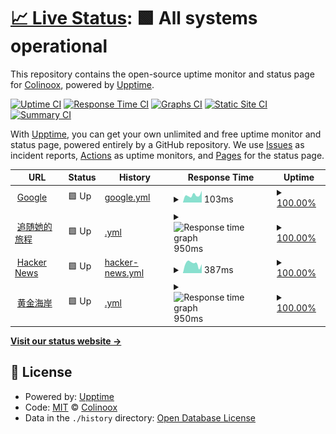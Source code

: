 # [📈 Live Status](https://demo.upptime.js.org): <!--live status--> **🟩 All systems operational**

This repository contains the open-source uptime monitor and status page for [Colinoox](https://demo.upptime.js.org), powered by [Upptime](https://github.com/upptime/upptime).

[![Uptime CI](https://github.com/Colinoox/upptime/workflows/Uptime%20CI/badge.svg)](https://github.com/Colinoox/upptime/actions?query=workflow%3A%22Uptime+CI%22)
[![Response Time CI](https://github.com/Colinoox/upptime/workflows/Response%20Time%20CI/badge.svg)](https://github.com/Colinoox/upptime/actions?query=workflow%3A%22Response+Time+CI%22)
[![Graphs CI](https://github.com/Colinoox/upptime/workflows/Graphs%20CI/badge.svg)](https://github.com/Colinoox/upptime/actions?query=workflow%3A%22Graphs+CI%22)
[![Static Site CI](https://github.com/Colinoox/upptime/workflows/Static%20Site%20CI/badge.svg)](https://github.com/Colinoox/upptime/actions?query=workflow%3A%22Static+Site+CI%22)
[![Summary CI](https://github.com/Colinoox/upptime/workflows/Summary%20CI/badge.svg)](https://github.com/Colinoox/upptime/actions?query=workflow%3A%22Summary+CI%22)

With [Upptime](https://upptime.js.org), you can get your own unlimited and free uptime monitor and status page, powered entirely by a GitHub repository. We use [Issues](https://github.com/Colinoox/upptime/issues) as incident reports, [Actions](https://github.com/Colinoox/upptime/actions) as uptime monitors, and [Pages](https://demo.upptime.js.org) for the status page.

<!--start: status pages-->
<!-- This summary is generated by Upptime (https://github.com/upptime/upptime) -->
<!-- Do not edit this manually, your changes will be overwritten -->
<!-- prettier-ignore -->
| URL | Status | History | Response Time | Uptime |
| --- | ------ | ------- | ------------- | ------ |
| <img alt="" src="https://icons.duckduckgo.com/ip3/www.google.com.ico" height="13"> [Google](https://www.google.com) | 🟩 Up | [google.yml](https://github.com/heshengshui/upptime/commits/HEAD/history/google.yml) | <details><summary><img alt="Response time graph" src="./graphs/google/response-time-week.png" height="20"> 103ms</summary><br><a href="https://demo.upptime.js.org/history/google"><img alt="Response time 107" src="https://img.shields.io/endpoint?url=https%3A%2F%2Fraw.githubusercontent.com%2Fheshengshui%2Fupptime%2FHEAD%2Fapi%2Fgoogle%2Fresponse-time.json"></a><br><a href="https://demo.upptime.js.org/history/google"><img alt="24-hour response time 85" src="https://img.shields.io/endpoint?url=https%3A%2F%2Fraw.githubusercontent.com%2Fheshengshui%2Fupptime%2FHEAD%2Fapi%2Fgoogle%2Fresponse-time-day.json"></a><br><a href="https://demo.upptime.js.org/history/google"><img alt="7-day response time 103" src="https://img.shields.io/endpoint?url=https%3A%2F%2Fraw.githubusercontent.com%2Fheshengshui%2Fupptime%2FHEAD%2Fapi%2Fgoogle%2Fresponse-time-week.json"></a><br><a href="https://demo.upptime.js.org/history/google"><img alt="30-day response time 103" src="https://img.shields.io/endpoint?url=https%3A%2F%2Fraw.githubusercontent.com%2Fheshengshui%2Fupptime%2FHEAD%2Fapi%2Fgoogle%2Fresponse-time-month.json"></a><br><a href="https://demo.upptime.js.org/history/google"><img alt="1-year response time 100" src="https://img.shields.io/endpoint?url=https%3A%2F%2Fraw.githubusercontent.com%2Fheshengshui%2Fupptime%2FHEAD%2Fapi%2Fgoogle%2Fresponse-time-year.json"></a></details> | <details><summary><a href="https://demo.upptime.js.org/history/google">100.00%</a></summary><a href="https://demo.upptime.js.org/history/google"><img alt="All-time uptime 100.00%" src="https://img.shields.io/endpoint?url=https%3A%2F%2Fraw.githubusercontent.com%2Fheshengshui%2Fupptime%2FHEAD%2Fapi%2Fgoogle%2Fuptime.json"></a><br><a href="https://demo.upptime.js.org/history/google"><img alt="24-hour uptime 100.00%" src="https://img.shields.io/endpoint?url=https%3A%2F%2Fraw.githubusercontent.com%2Fheshengshui%2Fupptime%2FHEAD%2Fapi%2Fgoogle%2Fuptime-day.json"></a><br><a href="https://demo.upptime.js.org/history/google"><img alt="7-day uptime 100.00%" src="https://img.shields.io/endpoint?url=https%3A%2F%2Fraw.githubusercontent.com%2Fheshengshui%2Fupptime%2FHEAD%2Fapi%2Fgoogle%2Fuptime-week.json"></a><br><a href="https://demo.upptime.js.org/history/google"><img alt="30-day uptime 100.00%" src="https://img.shields.io/endpoint?url=https%3A%2F%2Fraw.githubusercontent.com%2Fheshengshui%2Fupptime%2FHEAD%2Fapi%2Fgoogle%2Fuptime-month.json"></a><br><a href="https://demo.upptime.js.org/history/google"><img alt="1-year uptime 99.99%" src="https://img.shields.io/endpoint?url=https%3A%2F%2Fraw.githubusercontent.com%2Fheshengshui%2Fupptime%2FHEAD%2Fapi%2Fgoogle%2Fuptime-year.json"></a></details>
| <img alt="" src="https://icons.duckduckgo.com/ip3/zstdlc.cn.ico" height="13"> [追随她的旅程](https://zstdlc.cn) | 🟩 Up | [.yml](https://github.com/heshengshui/upptime/commits/HEAD/history/.yml) | <details><summary><img alt="Response time graph" src="./graphs//response-time-week.png" height="20"> 950ms</summary><br><a href="https://demo.upptime.js.org/history/"><img alt="Response time 620" src="https://img.shields.io/endpoint?url=https%3A%2F%2Fraw.githubusercontent.com%2Fheshengshui%2Fupptime%2FHEAD%2Fapi%2F%2Fresponse-time.json"></a><br><a href="https://demo.upptime.js.org/history/"><img alt="24-hour response time 639" src="https://img.shields.io/endpoint?url=https%3A%2F%2Fraw.githubusercontent.com%2Fheshengshui%2Fupptime%2FHEAD%2Fapi%2F%2Fresponse-time-day.json"></a><br><a href="https://demo.upptime.js.org/history/"><img alt="7-day response time 950" src="https://img.shields.io/endpoint?url=https%3A%2F%2Fraw.githubusercontent.com%2Fheshengshui%2Fupptime%2FHEAD%2Fapi%2F%2Fresponse-time-week.json"></a><br><a href="https://demo.upptime.js.org/history/"><img alt="30-day response time 857" src="https://img.shields.io/endpoint?url=https%3A%2F%2Fraw.githubusercontent.com%2Fheshengshui%2Fupptime%2FHEAD%2Fapi%2F%2Fresponse-time-month.json"></a><br><a href="https://demo.upptime.js.org/history/"><img alt="1-year response time 608" src="https://img.shields.io/endpoint?url=https%3A%2F%2Fraw.githubusercontent.com%2Fheshengshui%2Fupptime%2FHEAD%2Fapi%2F%2Fresponse-time-year.json"></a></details> | <details><summary><a href="https://demo.upptime.js.org/history/">100.00%</a></summary><a href="https://demo.upptime.js.org/history/"><img alt="All-time uptime 99.89%" src="https://img.shields.io/endpoint?url=https%3A%2F%2Fraw.githubusercontent.com%2Fheshengshui%2Fupptime%2FHEAD%2Fapi%2F%2Fuptime.json"></a><br><a href="https://demo.upptime.js.org/history/"><img alt="24-hour uptime 100.00%" src="https://img.shields.io/endpoint?url=https%3A%2F%2Fraw.githubusercontent.com%2Fheshengshui%2Fupptime%2FHEAD%2Fapi%2F%2Fuptime-day.json"></a><br><a href="https://demo.upptime.js.org/history/"><img alt="7-day uptime 100.00%" src="https://img.shields.io/endpoint?url=https%3A%2F%2Fraw.githubusercontent.com%2Fheshengshui%2Fupptime%2FHEAD%2Fapi%2F%2Fuptime-week.json"></a><br><a href="https://demo.upptime.js.org/history/"><img alt="30-day uptime 100.00%" src="https://img.shields.io/endpoint?url=https%3A%2F%2Fraw.githubusercontent.com%2Fheshengshui%2Fupptime%2FHEAD%2Fapi%2F%2Fuptime-month.json"></a><br><a href="https://demo.upptime.js.org/history/"><img alt="1-year uptime 99.90%" src="https://img.shields.io/endpoint?url=https%3A%2F%2Fraw.githubusercontent.com%2Fheshengshui%2Fupptime%2FHEAD%2Fapi%2F%2Fuptime-year.json"></a></details>
| <img alt="" src="https://icons.duckduckgo.com/ip3/news.ycombinator.com.ico" height="13"> [Hacker News](https://news.ycombinator.com) | 🟩 Up | [hacker-news.yml](https://github.com/heshengshui/upptime/commits/HEAD/history/hacker-news.yml) | <details><summary><img alt="Response time graph" src="./graphs/hacker-news/response-time-week.png" height="20"> 387ms</summary><br><a href="https://demo.upptime.js.org/history/hacker-news"><img alt="Response time 327" src="https://img.shields.io/endpoint?url=https%3A%2F%2Fraw.githubusercontent.com%2Fheshengshui%2Fupptime%2FHEAD%2Fapi%2Fhacker-news%2Fresponse-time.json"></a><br><a href="https://demo.upptime.js.org/history/hacker-news"><img alt="24-hour response time 483" src="https://img.shields.io/endpoint?url=https%3A%2F%2Fraw.githubusercontent.com%2Fheshengshui%2Fupptime%2FHEAD%2Fapi%2Fhacker-news%2Fresponse-time-day.json"></a><br><a href="https://demo.upptime.js.org/history/hacker-news"><img alt="7-day response time 387" src="https://img.shields.io/endpoint?url=https%3A%2F%2Fraw.githubusercontent.com%2Fheshengshui%2Fupptime%2FHEAD%2Fapi%2Fhacker-news%2Fresponse-time-week.json"></a><br><a href="https://demo.upptime.js.org/history/hacker-news"><img alt="30-day response time 343" src="https://img.shields.io/endpoint?url=https%3A%2F%2Fraw.githubusercontent.com%2Fheshengshui%2Fupptime%2FHEAD%2Fapi%2Fhacker-news%2Fresponse-time-month.json"></a><br><a href="https://demo.upptime.js.org/history/hacker-news"><img alt="1-year response time 343" src="https://img.shields.io/endpoint?url=https%3A%2F%2Fraw.githubusercontent.com%2Fheshengshui%2Fupptime%2FHEAD%2Fapi%2Fhacker-news%2Fresponse-time-year.json"></a></details> | <details><summary><a href="https://demo.upptime.js.org/history/hacker-news">100.00%</a></summary><a href="https://demo.upptime.js.org/history/hacker-news"><img alt="All-time uptime 99.96%" src="https://img.shields.io/endpoint?url=https%3A%2F%2Fraw.githubusercontent.com%2Fheshengshui%2Fupptime%2FHEAD%2Fapi%2Fhacker-news%2Fuptime.json"></a><br><a href="https://demo.upptime.js.org/history/hacker-news"><img alt="24-hour uptime 100.00%" src="https://img.shields.io/endpoint?url=https%3A%2F%2Fraw.githubusercontent.com%2Fheshengshui%2Fupptime%2FHEAD%2Fapi%2Fhacker-news%2Fuptime-day.json"></a><br><a href="https://demo.upptime.js.org/history/hacker-news"><img alt="7-day uptime 100.00%" src="https://img.shields.io/endpoint?url=https%3A%2F%2Fraw.githubusercontent.com%2Fheshengshui%2Fupptime%2FHEAD%2Fapi%2Fhacker-news%2Fuptime-week.json"></a><br><a href="https://demo.upptime.js.org/history/hacker-news"><img alt="30-day uptime 100.00%" src="https://img.shields.io/endpoint?url=https%3A%2F%2Fraw.githubusercontent.com%2Fheshengshui%2Fupptime%2FHEAD%2Fapi%2Fhacker-news%2Fuptime-month.json"></a><br><a href="https://demo.upptime.js.org/history/hacker-news"><img alt="1-year uptime 99.90%" src="https://img.shields.io/endpoint?url=https%3A%2F%2Fraw.githubusercontent.com%2Fheshengshui%2Fupptime%2FHEAD%2Fapi%2Fhacker-news%2Fuptime-year.json"></a></details>
| <img alt="" src="https://icons.duckduckgo.com/ip3/hjha.cc.ico" height="13"> [黄金海岸](https://hjha.cc) | 🟩 Up | [.yml](https://github.com/heshengshui/upptime/commits/HEAD/history/.yml) | <details><summary><img alt="Response time graph" src="./graphs//response-time-week.png" height="20"> 950ms</summary><br><a href="https://demo.upptime.js.org/history/"><img alt="Response time 620" src="https://img.shields.io/endpoint?url=https%3A%2F%2Fraw.githubusercontent.com%2Fheshengshui%2Fupptime%2FHEAD%2Fapi%2F%2Fresponse-time.json"></a><br><a href="https://demo.upptime.js.org/history/"><img alt="24-hour response time 639" src="https://img.shields.io/endpoint?url=https%3A%2F%2Fraw.githubusercontent.com%2Fheshengshui%2Fupptime%2FHEAD%2Fapi%2F%2Fresponse-time-day.json"></a><br><a href="https://demo.upptime.js.org/history/"><img alt="7-day response time 950" src="https://img.shields.io/endpoint?url=https%3A%2F%2Fraw.githubusercontent.com%2Fheshengshui%2Fupptime%2FHEAD%2Fapi%2F%2Fresponse-time-week.json"></a><br><a href="https://demo.upptime.js.org/history/"><img alt="30-day response time 857" src="https://img.shields.io/endpoint?url=https%3A%2F%2Fraw.githubusercontent.com%2Fheshengshui%2Fupptime%2FHEAD%2Fapi%2F%2Fresponse-time-month.json"></a><br><a href="https://demo.upptime.js.org/history/"><img alt="1-year response time 608" src="https://img.shields.io/endpoint?url=https%3A%2F%2Fraw.githubusercontent.com%2Fheshengshui%2Fupptime%2FHEAD%2Fapi%2F%2Fresponse-time-year.json"></a></details> | <details><summary><a href="https://demo.upptime.js.org/history/">100.00%</a></summary><a href="https://demo.upptime.js.org/history/"><img alt="All-time uptime 99.89%" src="https://img.shields.io/endpoint?url=https%3A%2F%2Fraw.githubusercontent.com%2Fheshengshui%2Fupptime%2FHEAD%2Fapi%2F%2Fuptime.json"></a><br><a href="https://demo.upptime.js.org/history/"><img alt="24-hour uptime 100.00%" src="https://img.shields.io/endpoint?url=https%3A%2F%2Fraw.githubusercontent.com%2Fheshengshui%2Fupptime%2FHEAD%2Fapi%2F%2Fuptime-day.json"></a><br><a href="https://demo.upptime.js.org/history/"><img alt="7-day uptime 100.00%" src="https://img.shields.io/endpoint?url=https%3A%2F%2Fraw.githubusercontent.com%2Fheshengshui%2Fupptime%2FHEAD%2Fapi%2F%2Fuptime-week.json"></a><br><a href="https://demo.upptime.js.org/history/"><img alt="30-day uptime 100.00%" src="https://img.shields.io/endpoint?url=https%3A%2F%2Fraw.githubusercontent.com%2Fheshengshui%2Fupptime%2FHEAD%2Fapi%2F%2Fuptime-month.json"></a><br><a href="https://demo.upptime.js.org/history/"><img alt="1-year uptime 99.90%" src="https://img.shields.io/endpoint?url=https%3A%2F%2Fraw.githubusercontent.com%2Fheshengshui%2Fupptime%2FHEAD%2Fapi%2F%2Fuptime-year.json"></a></details>

<!--end: status pages-->

[**Visit our status website →**](https://demo.upptime.js.org)

## 📄 License

- Powered by: [Upptime](https://github.com/upptime/upptime)
- Code: [MIT](./LICENSE) © [Colinoox](https://demo.upptime.js.org)
- Data in the `./history` directory: [Open Database License](https://opendatacommons.org/licenses/odbl/1-0/)

